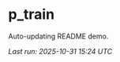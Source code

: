 # p_train

Auto-updating README demo.

<!--START_SECTION:status-->
_Last run: 2025-10-31 15:24 UTC_
<!--END_SECTION:status-->











































































































































































































































































































































































































































































































































































































































































































































































































































































































































































































































































































































































































































































































































































































































































































































































































